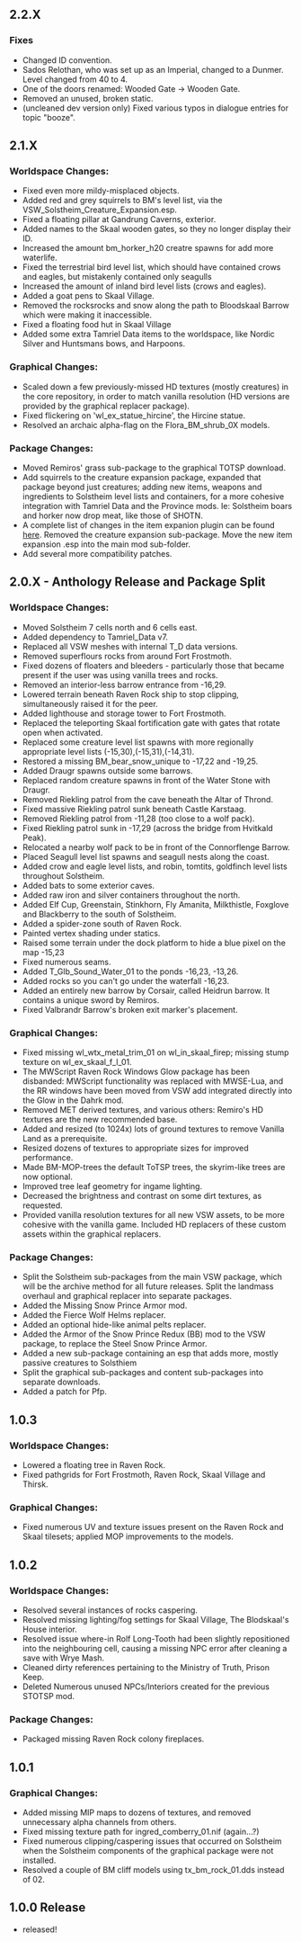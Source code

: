 
## 2.2.X
### Fixes
- Changed ID convention.
- Sados Relothan, who was set up as an Imperial, changed to a Dunmer. Level changed from 40 to 4.
- One of the doors renamed: Wooded Gate -> Wooden Gate.
- Removed an unused, broken static.
- (uncleaned dev version only) Fixed various typos in dialogue entries for topic "booze".

## 2.1.X
### Worldspace Changes:
- Fixed even more mildy-misplaced objects.
- Added red and grey squirrels to BM's level list, via the VSW_Solstheim_Creature_Expansion.esp.
- Fixed a floating pillar at Gandrung Caverns, exterior.
- Added names to the Skaal wooden gates, so they no longer display their ID.
- Increased the amount bm_horker_h20 creatre spawns for add more waterlife.
- Fixed the terrestrial bird level list, which should have contained crows and eagles, but mistakenly contained only seagulls
- Increased the amount of inland bird level lists (crows and eagles).
- Added a goat pens to Skaal Village.
- Removed the rocksrocks and snow along the path to Bloodskaal Barrow which were making it inaccessible. 
- Fixed a floating food hut in Skaal Village
- Added some extra Tamriel Data items to the worldspace, like Nordic Silver and Huntsmans bows, and Harpoons. 

### Graphical Changes:
- Scaled down a few previously-missed HD textures (mostly creatures) in the core repository, in order to match vanilla resolution (HD versions are provided by the graphical replacer package).
- Fixed flickering on 'wl_ex_statue_hircine', the Hircine statue.
- Resolved an archaic alpha-flag on the Flora_BM_shrub_0X models.

### Package Changes:
- Moved Remiros' grass sub-package to the graphical TOTSP download.
- Add squirrels to the creature expansion package, expanded that package beyond just creatures; adding new items, weapons and ingredients to Solstheim level lists and containers, for a more cohesive integration with Tamriel Data and the Province mods. Ie: Solstheim boars and horker now drop meat, like those of SHOTN.
- A complete list of changes in the item expanion plugin can be found [here](https://docs.google.com/spreadsheets/d/1GRg0S60BoNaGF-rznfpnUNXUKE1rUCDE-LA5nOxXx-A/edit?usp=sharing).
Removed the creature expansion sub-package. Move the new item expansion .esp into the main mod sub-folder.
- Add several more compatibility patches.
 
## 2.0.X - Anthology Release and Package Split
### Worldspace Changes:
- Moved Solstheim 7 cells north and 6 cells east.
- Added dependency to Tamriel_Data v7.
- Replaced all VSW meshes with internal T_D data versions.
- Removed superflours rocks from around Fort Frostmoth.
- Fixed dozens of floaters and bleeders - particularly those that became present if the user was using vanilla trees and rocks.
- Removed an interior-less barrow entrance from -16,29.
- Lowered terrain beneath Raven Rock ship to stop clipping, simultaneously raised it for the peer.
- Added lighthouse and storage tower to Fort Frostmoth.
- Replaced the teleporting Skaal fortification gate with gates that rotate open when activated.
- Replaced some creature level list spawns with more regionally appropriate level lists (-15,30),(-15,31),(-14,31).
- Restored a missing BM_bear_snow_unique to -17,22 and -19,25.
- Added Draugr spawns outside some barrows.
- Replaced random creature spawns in front of the Water Stone with Draugr.
- Removed Riekling patrol from the cave beneath the Altar of Thrond.
- Fixed massive Riekling patrol sunk beneath Castle Karstaag.
- Removed Riekling patrol from -11,28 (too close to a wolf pack).
- Fixed Riekling patrol sunk in -17,29 (across the bridge from Hvitkald Peak).
- Relocated a nearby wolf pack to be in front of the Connorflenge Barrow.
- Placed Seagull level list spawns and seagull nests along the coast.
- Added crow and eagle level lists, and robin, tomtits, goldfinch level lists throughout Solstheim.
- Added bats to some exterior caves.
- Added raw iron and silver containers throughout the north.
- Added Elf Cup, Greenstain, Stinkhorn, Fly Amanita, Milkthistle, Foxglove and Blackberry to the south of Solstheim.
- Added a spider-zone south of Raven Rock.
- Painted vertex shading under statics.
- Raised some terrain under the dock platform to hide a blue pixel on the map -15,23
- Fixed numerous seams.
- Added T_Glb_Sound_Water_01 to the ponds -16,23, -13,26.
- Added rocks so you can't go under the waterfall -16,23.
- Added an entirely new barrow by Corsair, called Heidrun barrow. It contains a unique sword by Remiros.
- Fixed Valbrandr Barrow's broken exit marker's placement.

### Graphical Changes:
- Fixed missing wl_wtx_metal_trim_01 on wl_in_skaal_firep; missing stump texture on wl_ex_skaal_f_l_01.
- The MWScript Raven Rock Windows Glow package has been disbanded: MWScript functionality was replaced with MWSE-Lua, and the RR windows have been moved from VSW add integrated directly into the Glow in the Dahrk mod.
- Removed MET derived textures, and various others: Remiro's HD textures are the new recommended base.
- Added and resized (to 1024x) lots of ground textures to remove Vanilla Land as a prerequisite.
- Resized dozens of textures to appropriate sizes for improved performance.
- Made BM-MOP-trees the default ToTSP trees, the skyrim-like trees are now optional.
- Improved tree leaf geometry for ingame lighting.
- Decreased the brightness and contrast on some dirt textures, as requested.
- Provided vanilla resolution textures for all new VSW assets, to be more cohesive with the vanilla game. Included HD replacers of these custom assets within the graphical replacers.

### Package Changes:
- Split the Solstheim sub-packages from the main VSW package, which will be the archive method for all future releases. Split the landmass overhaul and graphical replacer into separate packages.
- Added the Missing Snow Prince Armor mod.
- Added the Fierce Wolf Helms replacer.
- Added an optional hide-like animal pelts replacer.
- Added the Armor of the Snow Prince Redux (BB) mod to the VSW package, to replace the Steel Snow Prince Armor.
- Added a new sub-package containing an esp that adds more, mostly passive creatures to Solsthiem
- Split the graphical sub-packages and content sub-packages into separate downloads. 
- Added a patch for Pfp.

## 1.0.3
### Worldspace Changes:
- Lowered a floating tree in Raven Rock.
- Fixed pathgrids for Fort Frostmoth, Raven Rock, Skaal Village and Thirsk.

### Graphical Changes:
- Fixed numerous UV and texture issues present on the Raven Rock and Skaal tilesets; applied MOP improvements to the models.

## 1.0.2
### Worldspace Changes:
- Resolved several instances of rocks caspering.
- Resolved missing lighting/fog settings for Skaal Village, The Blodskaal's House interior.
- Resolved issue where-in Rolf Long-Tooth had been slightly repositioned into the neighbouring cell, causing a missing NPC error after cleaning a save with Wrye Mash.
- Cleaned dirty references pertaining to the Ministry of Truth, Prison Keep.
- Deleted Numerous unused NPCs/Interiors created for the previous STOTSP mod.
### Package Changes:
- Packaged missing Raven Rock colony fireplaces.

## 1.0.1
### Graphical Changes:
- Added missing MIP maps to dozens of textures, and removed unnecessary alpha channels from others.
- Fixed missing texture path for ingred_comberry_01.nif (again...?)
- Fixed numerous clipping/caspering issues that occurred on Solstheim when the Solstheim components of the graphical package were not installed.
- Resolved a couple of BM cliff models using tx_bm_rock_01.dds instead of 02.

## 1.0.0 Release
- released!

